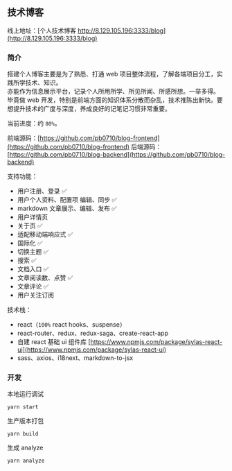 ## 技术博客

线上地址：[个人技术博客 http://8.129.105.196:3333/blog](http://8.129.105.196:3333/blog)

### 简介

搭建个人博客主要是为了熟悉、打通 web 项目整体流程，了解各端项目分工，实践所学技术、知识。  
亦能作为信息展示平台，记录个人所用所学、所见所闻、所感所想。一举多得。  
毕竟做 web 开发，特别是前端方面的知识体系分散而杂乱，技术推陈出新快。要想提升技术的广度与深度，养成良好的记笔记习惯非常重要。

当前进度：约 `80%`。

前端源码：[https://github.com/pb0710/blog-frontend](https://github.com/pb0710/blog-frontend)
后端源码：[https://github.com/pb0710/blog-backend](https://github.com/pb0710/blog-backend)

支持功能：

- 用户注册、登录 ✅
- 用户个人资料、配置项 编辑、同步 ✅
- markdown 文章展示、编辑、发布 ✅
- 用户详情页
- 关于页 ✅
- 适配移动端响应式 ✅
- 国际化 ✅
- 切换主题 ✅
- 搜索 ✅
- 文档入口 ✅
- 文章阅读数、点赞 ✅
- 文章评论 ✅
- 用户关注订阅

技术栈：

- react（`100%` react hooks、suspense）
- react-router、redux、redux-saga、create-react-app
- 自建 react 基础 ui 组件库 [https://www.npmjs.com/package/sylas-react-ui](https://www.npmjs.com/package/sylas-react-ui)
- sass、axios、i18next、markdown-to-jsx

### 开发

本地运行调试

```shell
yarn start
```

生产版本打包

```shell
yarn build
```

生成 analyze

```shell
yarn analyze
```
